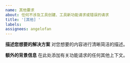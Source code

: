 ```yaml
---
name: 其他要求
about: 任何不涉及工具创建、工具新功能请求或错误的请求
title: '[其他] '
labels:
assignees: angelofan
---
```


**描述您想要的解决方案**
对您想要的内容进行清晰简洁的描述。

**额外的背景信息**
在此处添加有关功能请求的任何其他上下文。
